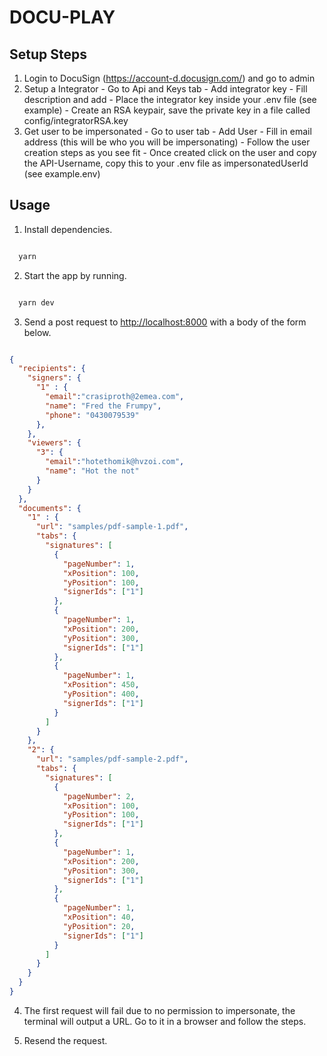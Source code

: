 # DOCU-PLAY

## Setup Steps

  1. Login to DocuSign (https://account-d.docusign.com/) and go to admin
  2. Setup a Integrator
    - Go to Api and Keys tab
    - Add integrator key
    - Fill description and add
    - Place the integrator key inside your .env file (see example)
    - Create an RSA keypair, save the private key in a file called config/integratorRSA.key
  3. Get user to be impersonated
    - Go to user tab
    - Add User
    - Fill in email address (this will be who you will be impersonating)
    - Follow the user creation steps as you see fit
    - Once created click on the user and copy the API-Username, copy this to your .env file as impersonatedUserId (see example.env)

## Usage

  1. Install dependencies.

  ```Bash

    yarn

  ```

  2. Start the app by running.

  ```Bash

    yarn dev

  ```

  3. Send a post request to <http://localhost:8000> with a body of the form below.

  ```JSON

  {
    "recipients": {
      "signers": {
        "1" : {
          "email":"crasiproth@2emea.com",
          "name": "Fred the Frumpy",
          "phone": "0430079539"	
        },
      },
      "viewers": {
        "3": {
          "email":"hotethomik@hvzoi.com",
          "name": "Hot the not"
        }
      }
    },
    "documents": {
      "1" : {
        "url": "samples/pdf-sample-1.pdf",
        "tabs": {
          "signatures": [
            {
              "pageNumber": 1,
              "xPosition": 100,
              "yPosition": 100,
              "signerIds": ["1"]
            },
            {
              "pageNumber": 1,
              "xPosition": 200,
              "yPosition": 300,
              "signerIds": ["1"]
            },
            {
              "pageNumber": 1,
              "xPosition": 450,
              "yPosition": 400,
              "signerIds": ["1"]
            }	
          ]
        }
      },
      "2": {
        "url": "samples/pdf-sample-2.pdf",
        "tabs": {
          "signatures": [
            {
              "pageNumber": 2,
              "xPosition": 100,
              "yPosition": 100,
              "signerIds": ["1"]
            },
            {
              "pageNumber": 1,
              "xPosition": 200,
              "yPosition": 300,
              "signerIds": ["1"]
            },
            {
              "pageNumber": 1,
              "xPosition": 40,
              "yPosition": 20,
              "signerIds": ["1"]
            }	
          ]
        }
      }
    }
  }

  ```

  4. The first request will fail due to no permission to impersonate, the terminal will output a URL. Go to it in a browser and follow the steps.

  5. Resend the request.